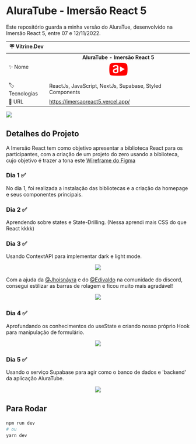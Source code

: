 # AluraTube - Imersão React 5
Este repositório guarda a minha versão do AluraTue, desenvolvido na Imersão React 5, entre 07 e 12/11/2022.

| :placard: Vitrine.Dev |     |
| -------------  | --- |
| :sparkles: Nome        | <center>**AluraTube - Imersão React 5** <br><img src="./public/favicon.png" /></center>
| :label: Tecnologias | ReactJs, JavaScript, NextJs, Supabase, Styled Components
| :rocket: URL         | https://imersaoreact5.vercel.app/

<!-- Inserir imagem com a #vitrinedev ao final do link -->
![](https://i.imgur.com/P671JRV.png#vitrinedev)

## Detalhes do Projeto
A Imersão React tem como objetivo apresentar a biblioteca React para os participantes, com a criação de um projeto do zero usando a biblioteca, cujo objetivo é trazer a tona este <a href="https://www.figma.com/file/1acrju7CLwHkSh6e7xEk9h/Aluratube">Wireframe do Figma</a>

### Dia 1 ✅
No dia 1, foi realizada a instalação das bibliotecas e a criação da homepage e seus componentes principais.

### Dia 2 ✅
Aprendendo sobre states e State-Drilling.
(Nessa aprendi mais CSS do que React kkkk)

### Dia 3 ✅
Usando ContextAPI para implementar dark e light mode. <br>
<center><img src="https://media.giphy.com/media/CJHCSlobvk3omn4dhn/giphy-downsized.gif" /></center>

Com a ajuda da <a href="https://github.com/jhoisz">@Jhoisnáyra</a> e do <a href="https://github.com/EdiJunior88">@Edivaldo</a> na comunidade do discord, consegui estilizar as barras de rolagem e ficou muito mais agradável!

<center><img src="https://media.giphy.com/media/bfrFdB612gN6OKj1uy/giphy-downsized.gif" /></center>

### Dia 4 ✅
Aprofundando os conhecimentos do useState e criando nosso próprio Hook para manipulação de formulário.
<center><img src="https://media.giphy.com/media/LI407ZH0p0NwjtZ7f2/giphy-downsized.gif" /></center>

### Dia 5 ✅
Usando o serviço Supabase para agir como o banco de dados e 'backend' da aplicação AluraTube.
<center><img src="https://media.giphy.com/media/aC5drF1M1pz6H3whgB/giphy-downsized.gif" /></center>

## Para Rodar
```bash
npm run dev
# ou
yarn dev
```
